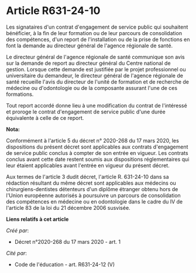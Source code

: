 # Article R631-24-10

Les signataires d'un contrat d'engagement de service public qui souhaitent bénéficier, à la fin de leur formation ou de leur
parcours de consolidation des compétences, d'un report de l'installation ou de la prise de fonctions en font la demande au
directeur général de l'agence régionale de santé.

Le directeur général de l'agence régionale de santé communique son avis sur la demande de report au directeur général du
Centre national de gestion. Lorsque cette demande est justifiée par le projet professionnel ou universitaire du demandeur, le
directeur général de l'agence régionale de santé recueille l'avis du directeur de l'unité de formation et de recherche de
médecine ou d'odontologie ou de la composante assurant l'une de ces formations.

Tout report accordé donne lieu à une modification du contrat de l'intéressé et proroge le contrat d'engagement de service
public d'une durée équivalente à celle de ce report.

**Nota:**

Conformément à l'article 5 du décret n° 2020-268 du 17 mars 2020, les dispositions du présent décret sont applicables aux
contrats d'engagement de service public conclus à compter de son entrée en vigueur. Les contrats conclus avant cette date
restent soumis aux dispositions réglementaires qui leur étaient applicables avant l'entrée en vigueur du présent décret.

Aux termes de l'article 3 dudit décret, l'article R. 631-24-10 dans sa rédaction résultant du même décret sont applicables
aux médecins ou chirurgiens-dentistes détenteurs d'un diplôme étranger obtenu hors de l'Union européenne autorisés à
poursuivre un parcours de consolidation des compétences en médecine ou en odontologie dans le cadre du IV de l'article 83 de
la loi du 21 décembre 2006 susvisée.

**Liens relatifs à cet article**

_Créé par_:

  - Décret n°2020-268 du 17 mars 2020 - art. 1

_Cité par_:

  - Code de l'éducation - art. R631-24-12 (V)
